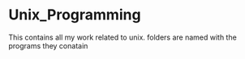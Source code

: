 # Unix_Programming

This contains all my work related to unix.
folders are named with the programs they conatain
